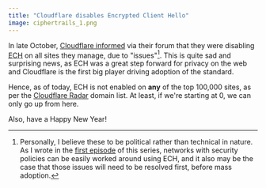 ```yaml
---
title: "Cloudflare disables Encrypted Client Hello"
image: ciphertrails_1.png
---
```


In late October, [Cloudflare informed](https://community.cloudflare.com/t/early-hints-and-encrypted-client-hello-ech-are-currently-disabled-globally/567730) via their forum that they were disabling <abbr title="Encrypted Client Hello">ECH</abbr> on all sites they manage, due to "issues"[^1]. This is quite sad and surprising news, as ECH was a great step forward for privacy on the web and Cloudflare is the first big player driving adoption of the standard.

Hence, as of today, ECH is not enabled on **any** of the top 100,000 sites, as per the [Cloudflare Radar](https://radar.cloudflare.com/domains/) domain list. At least, if we're starting at 0, we can only go up from here.

Also, have a Happy New Year!

[^1]: Personally, I believe these to be political rather than technical in nature. As I wrote in the [first episode](/hello-internet/) of this series, networks with security policies can be easily worked around using ECH, and it also may be the case that those issues will need to be resolved first, before mass adoption.
